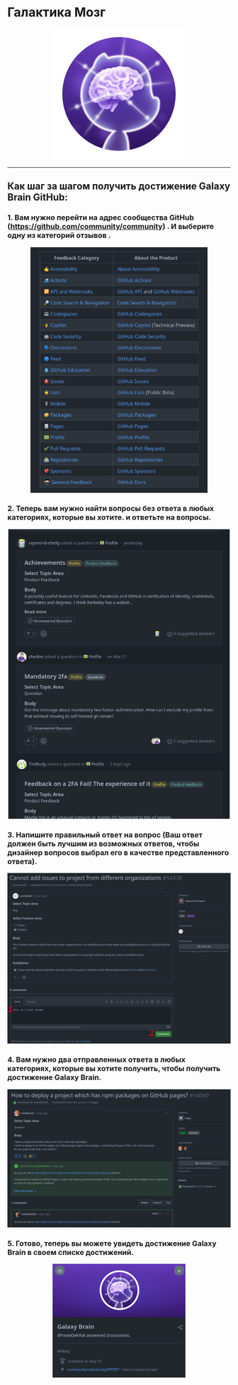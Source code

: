 # Галактика Мозг

<div align="center"  >

<img width="296" src="../badges/GalaxyBrain.png" alt="QuickDraw-Pin">
</div>

<hr>

## Как шаг за шагом получить достижение Galaxy Brain GitHub:

### 1. Вам нужно перейти на адрес сообщества GitHub (https://github.com/community/community) . И выберите одну из категорий отзывов .

<div align="center">
<img width="400" src="../img/galaxy-brain/galaxy-step1.png" alt="galaxy-brain-step1.png">
</div>

### 2. Теперь вам нужно найти вопросы без ответа в любых категориях, которые вы хотите. и ответьте на вопросы.

<div align="center">
<img width="500" src="../img/galaxy-brain/galaxy-step2.png" alt="galaxy-brain-step2.png">
</div>

### 3. Напишите правильный ответ на вопрос (Ваш ответ должен быть лучшим из возможных ответов, чтобы дизайнер вопросов выбрал его в качестве представленного ответа).

<div align="center">
<img width="700" src="../img/galaxy-brain/galaxy-step3.png" alt="galaxy-brain-step3.png">
</div>



### 4. Вам нужно два отправленных ответа в любых категориях, которые вы хотите получить, чтобы получить достижение Galaxy Brain.  

<div align="center">
<img width="700" src="../img/galaxy-brain/galaxy-step4.png" alt="galaxy-brain-step4.png">
</div>

### 5. Готово, теперь вы можете увидеть достижение Galaxy Brain в своем списке достижений.

<div align="center">
<img width="300" src="../img/galaxy-brain/galaxy-step5.png" alt="galaxy-brain-finish.png">
</div>